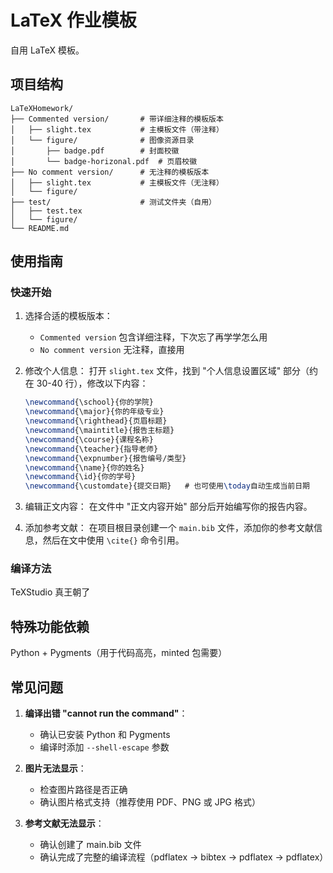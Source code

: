 # LaTeX 作业模板

自用 LaTeX 模板。

## 项目结构

```
LaTeXHomework/
├── Commented version/       # 带详细注释的模板版本
│   ├── slight.tex           # 主模板文件（带注释）
│   └── figure/              # 图像资源目录
│       ├── badge.pdf        # 封面校徽
│       └── badge-horizonal.pdf  # 页眉校徽
├── No comment version/      # 无注释的模板版本
│   ├── slight.tex           # 主模板文件（无注释）
│   └── figure/
├── test/                    # 测试文件夹（自用）
│   ├── test.tex
│   └── figure/
└── README.md
```

## 使用指南

### 快速开始

1. 选择合适的模板版本：
   - `Commented version` 包含详细注释，下次忘了再学学怎么用
   - `No comment version` 无注释，直接用
2. 修改个人信息：
   打开 `slight.tex` 文件，找到 "个人信息设置区域" 部分（约在 30-40 行），修改以下内容：

   ```tex
   \newcommand{\school}{你的学院}
   \newcommand{\major}{你的年级专业}
   \newcommand{\righthead}{页眉标题}
   \newcommand{\maintitle}{报告主标题}
   \newcommand{\course}{课程名称}
   \newcommand{\teacher}{指导老师}
   \newcommand{\expnumber}{报告编号/类型}
   \newcommand{\name}{你的姓名}
   \newcommand{\id}{你的学号}
   \newcommand{\customdate}{提交日期}   # 也可使用\today自动生成当前日期
   ```

3. 编辑正文内容：
   在文件中 "正文内容开始" 部分后开始编写你的报告内容。

4. 添加参考文献：
   在项目根目录创建一个 `main.bib` 文件，添加你的参考文献信息，然后在文中使用 `\cite{}` 命令引用。

### 编译方法

TeXStudio 真王朝了

## 特殊功能依赖

Python + Pygments（用于代码高亮，minted 包需要）

## 常见问题

1. **编译出错 "cannot run the command"**：

   - 确认已安装 Python 和 Pygments
   - 编译时添加 `--shell-escape` 参数

2. **图片无法显示**：

   - 检查图片路径是否正确
   - 确认图片格式支持（推荐使用 PDF、PNG 或 JPG 格式）

3. **参考文献无法显示**：
   - 确认创建了 main.bib 文件
   - 确认完成了完整的编译流程（pdflatex → bibtex → pdflatex → pdflatex）

##
